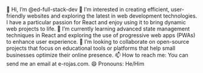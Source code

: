 👋 Hi, I’m @ed-full-stack-dev
👀 I’m interested in creating efficient, user-friendly websites and exploring the latest in web development technologies. I have a particular passion for React and enjoy using it to bring dynamic web projects to life.
🌱 I’m currently learning advanced state management techniques in React and exploring the use of progressive web apps (PWAs) to enhance user experience.
💞️ I’m looking to collaborate on open-source projects that focus on educational tools or platforms that help small businesses optimize their online presence.
📫 How to reach me: You can send me an email at e-rojas.com.
😄 Pronouns: He/Him

<!---
ed-full-stack-dev/ed-full-stack-dev is a ✨ special ✨ repository because its `README.md` (this file) appears on your GitHub profile.
You can click the Preview link to take a look at your changes.
--->
